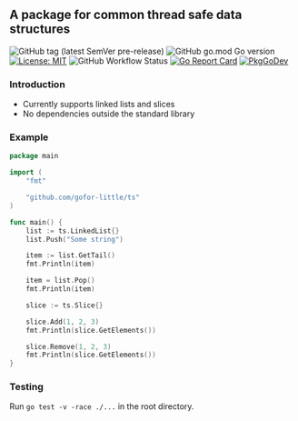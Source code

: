 ## A package for common thread safe data structures

![GitHub tag (latest SemVer pre-release)](https://img.shields.io/github/v/tag/gofor-little/ts?include_prereleases)
![GitHub go.mod Go version](https://img.shields.io/github/go-mod/go-version/gofor-little/ts)
[![License: MIT](https://img.shields.io/badge/License-MIT-yellow.svg)](https://raw.githubusercontent.com/gofor-little/ts/main/LICENSE)
![GitHub Workflow Status](https://img.shields.io/github/workflow/status/gofor-little/ts/CI)
[![Go Report Card](https://goreportcard.com/badge/github.com/gofor-little/ts)](https://goreportcard.com/report/github.com/gofor-little/ts)
[![PkgGoDev](https://pkg.go.dev/badge/github.com/gofor-little/ts)](https://pkg.go.dev/github.com/gofor-little/ts)

### Introduction
* Currently supports linked lists and slices
* No dependencies outside the standard library

### Example
```go
package main

import (
	"fmt"

	"github.com/gofor-little/ts"
)

func main() {
    list := ts.LinkedList{}
    list.Push("Some string")

    item := list.GetTail()
    fmt.Println(item)

    item = list.Pop()
    fmt.Println(item)

    slice := ts.Slice{}

    slice.Add(1, 2, 3)
    fmt.Println(slice.GetElements())

    slice.Remove(1, 2, 3)
    fmt.Println(slice.GetElements())
}
```

### Testing
Run ```go test -v -race ./...``` in the root directory.